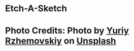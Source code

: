 # Etch-A-Sketch

# Photo Credits: Photo by <a href="https://unsplash.com/@yuriyr?utm_source=unsplash&utm_medium=referral&utm_content=creditCopyText">Yuriy Rzhemovskiy</a> on <a href="https://unsplash.com/s/photos/plain-sketchpad?utm_source=unsplash&utm_medium=referral&utm_content=creditCopyText">Unsplash</a>
  